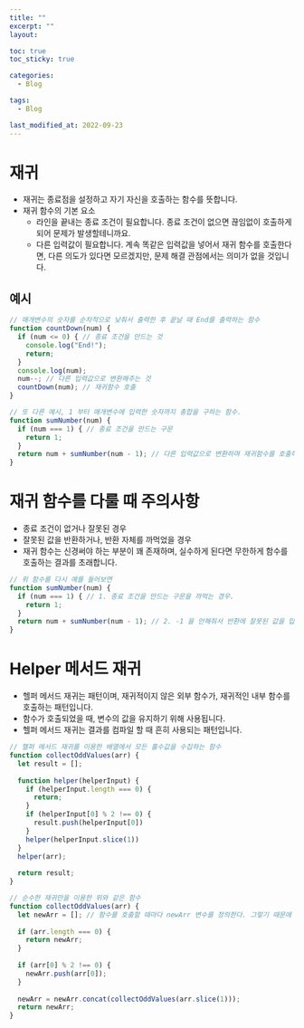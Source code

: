 ```yaml
---
title: ""
excerpt: ""
layout: 

toc: true
toc_sticky: true

categories:
  - Blog

tags:
  - Blog

last_modified_at: 2022-09-23
---
```


# 재귀
- 재귀는 종료점을 설정하고 자기 자신을 호출하는 함수를 뜻합니다.
- 재귀 함수의 기본 요소
  - 라인을 끝내는 종료 조건이 필요합니다. 종료 조건이 없으면 끊임없이 호출하게되어 문제가 발생할테니까요.
  - 다른 입력값이 필요합니다. 계속 똑같은 입력값을 넣어서 재귀 함수를 호출한다면, 다른 의도가 있다면 모르겠지만, 문제 해결 관점에서는 의미가 없을 것입니다.

## 예시
```javascript
// 매개변수의 숫자를 순차적으로 낮춰서 출력한 후 끝날 때 End를 출력하는 함수
function countDown(num) {
  if (num <= 0) { // 종료 조건을 만드는 것
    console.log("End!");
    return;
  }
  console.log(num);
  num--; // 다른 입력값으로 변환해주는 것
  countDown(num); // 재귀함수 호출
}

// 또 다른 예시, 1 부터 매개변수에 입력한 숫자까지 총합을 구하는 함수.
function sumNumber(num) {
  if (num === 1) { // 종료 조건을 만드는 구문
    return 1;
  }
  return num + sumNumber(num - 1); // 다른 입력값으로 변환하며 재귀함수를 호출하는 구문
}
```
# 재귀 함수를 다룰 때 주의사항
- 종료 조건이 없거나 잘못된 경우
- 잘못된 값을 반환하거나, 반환 자체를 까먹었을 경우
- 재귀 함수는 신경써야 하는 부분이 꽤 존재하며, 실수하게 된다면 무한하게 함수를 호출하는 결과를 초래합니다.

```javascript
// 위 함수를 다시 예를 들어보면
function sumNumber(num) {
  if (num === 1) { // 1. 종료 조건을 만드는 구문을 까먹는 경우.
    return 1;
  }
  return num + sumNumber(num - 1); // 2. -1 을 안해줘서 반환에 잘못된 값을 입력하는 경우
}
```

# Helper 메서드 재귀
- 헬퍼 메서드 재귀는 패턴이며, 재귀적이지 않은 외부 함수가, 재귀적인 내부 함수를 호출하는 패턴입니다.
- 함수가 호출되었을 때, 변수의 값을 유지하기 위해 사용됩니다.
- 헬퍼 메서드 재귀는 결과를 컴파일 할 때 흔히 사용되는 패턴입니다.

```javascript
// 헬퍼 메서드 재귀를 이용한 배열에서 모든 홀수값을 수집하는 함수
function collectOddValues(arr) {
  let result = [];
  
  function helper(helperInput) {
    if (helperInput.length === 0) {
      return;
    }
    if (helperInput[0] % 2 !== 0) {
      result.push(helperInput[0])
    }
    helper(helperInput.slice(1))
  }
  helper(arr);
  
  return result;
}

// 순수한 재귀만을 이용한 위와 같은 함수
function collectOddValues(arr) {
  let newArr = []; // 함수를 호출할 때마다 newArr 변수를 정의한다. 그렇기 때문에 호출할 때마다 리셋되어 빈 배열이 된다.
  
  if (arr.length === 0) {
    return newArr;
  }
  
  if (arr[0] % 2 !== 0) {
    newArr.push(arr[0]);
  }
  
  newArr = newArr.concat(collectOddValues(arr.slice(1)));
  return newArr;
}
```